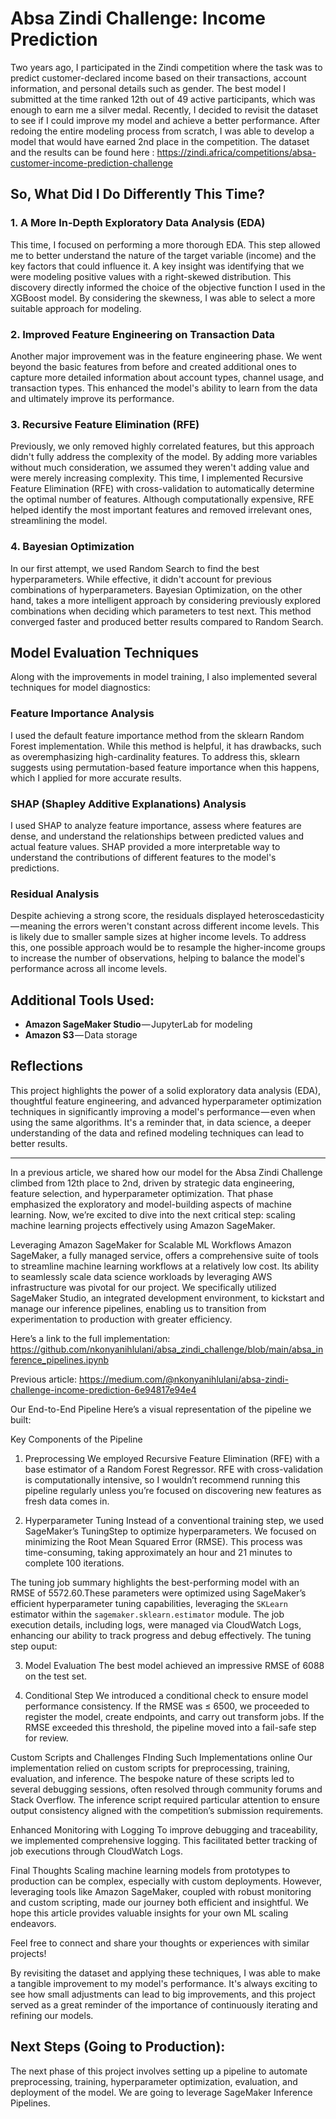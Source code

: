 # Absa Zindi Challenge: Income Prediction

Two years ago, I participated in the Zindi competition where the task was to predict customer-declared income based on their transactions, account information, and personal details such as gender. The best model I submitted at the time ranked 12th out of 49 active participants, which was enough to earn me a silver medal. Recently, I decided to revisit the dataset to see if I could improve my model and achieve a better performance. After redoing the entire modeling process from scratch, I was able to develop a model that would have earned 2nd place in the competition. 
The dataset and the results can be found here : https://zindi.africa/competitions/absa-customer-income-prediction-challenge

## So, What Did I Do Differently This Time?

### 1. A More In-Depth Exploratory Data Analysis (EDA)
This time, I focused on performing a more thorough EDA. This step allowed me to better understand the nature of the target variable (income) and the key factors that could influence it. A key insight was identifying that we were modeling positive values with a right-skewed distribution. This discovery directly informed the choice of the objective function I used in the XGBoost model. By considering the skewness, I was able to select a more suitable approach for modeling.

### 2. Improved Feature Engineering on Transaction Data
Another major improvement was in the feature engineering phase. We went beyond the basic features from before and created additional ones to capture more detailed information about account types, channel usage, and transaction types. This enhanced the model's ability to learn from the data and ultimately improve its performance.

### 3. Recursive Feature Elimination (RFE)
Previously, we only removed highly correlated features, but this approach didn't fully address the complexity of the model. By adding more variables without much consideration, we assumed they weren't adding value and were merely increasing complexity. This time, I implemented Recursive Feature Elimination (RFE) with cross-validation to automatically determine the optimal number of features. Although computationally expensive, RFE helped identify the most important features and removed irrelevant ones, streamlining the model.

### 4. Bayesian Optimization
In our first attempt, we used Random Search to find the best hyperparameters. While effective, it didn't account for previous combinations of hyperparameters. Bayesian Optimization, on the other hand, takes a more intelligent approach by considering previously explored combinations when deciding which parameters to test next. This method converged faster and produced better results compared to Random Search.

## Model Evaluation Techniques

Along with the improvements in model training, I also implemented several techniques for model diagnostics:

### Feature Importance Analysis
I used the default feature importance method from the sklearn Random Forest implementation. While this method is helpful, it has drawbacks, such as overemphasizing high-cardinality features. To address this, sklearn suggests using permutation-based feature importance when this happens, which I applied for more accurate results.

### SHAP (Shapley Additive Explanations) Analysis
I used SHAP to analyze feature importance, assess where features are dense, and understand the relationships between predicted values and actual feature values. SHAP provided a more interpretable way to understand the contributions of different features to the model's predictions.

### Residual Analysis
Despite achieving a strong score, the residuals displayed heteroscedasticity — meaning the errors weren't constant across different income levels. This is likely due to smaller sample sizes at higher income levels. To address this, one possible approach would be to resample the higher-income groups to increase the number of observations, helping to balance the model's performance across all income levels.

## Additional Tools Used:
- **Amazon SageMaker Studio** — JupyterLab for modeling
- **Amazon S3** — Data storage

## Reflections
This project highlights the power of a solid exploratory data analysis (EDA), thoughtful feature engineering, and advanced hyperparameter optimization techniques in significantly improving a model's performance — even when using the same algorithms. It's a reminder that, in data science, a deeper understanding of the data and refined modeling techniques can lead to better results.

--------

In a previous article, we shared how our model for the Absa Zindi Challenge climbed from 12th place to 2nd, driven by strategic data engineering, feature selection, and hyperparameter optimization. That phase emphasized the exploratory and model-building aspects of machine learning. Now, we’re excited to dive into the next critical step: scaling machine learning projects effectively using Amazon SageMaker.

Leveraging Amazon SageMaker for Scalable ML Workflows
Amazon SageMaker, a fully managed service, offers a comprehensive suite of tools to streamline machine learning workflows at a relatively low cost. Its ability to seamlessly scale data science workloads by leveraging AWS infrastructure was pivotal for our project. We specifically utilized SageMaker Studio, an integrated development environment, to kickstart and manage our inference pipelines, enabling us to transition from experimentation to production with greater efficiency.

Here’s a link to the full implementation:
https://github.com/nkonyanihlulani/absa_zindi_challenge/blob/main/absa_inference_pipelines.ipynb

Previous article:
https://medium.com/@nkonyanihlulani/absa-zindi-challenge-income-prediction-6e94817e94e4

Our End-to-End Pipeline
Here’s a visual representation of the pipeline we built:


Key Components of the Pipeline
1. Preprocessing
We employed Recursive Feature Elimination (RFE) with a base estimator of a Random Forest Regressor. RFE with cross-validation is computationally intensive, so I wouldn’t recommend running this pipeline regularly unless you’re focused on discovering new features as fresh data comes in.

2. Hyperparameter Tuning
Instead of a conventional training step, we used SageMaker’s TuningStep to optimize hyperparameters. We focused on minimizing the Root Mean Squared Error (RMSE). This process was time-consuming, taking approximately an hour and 21 minutes to complete 100 iterations.

The tuning job summary highlights the best-performing model with an RMSE of 5572.60.These parameters were optimized using SageMaker’s efficient hyperparameter tuning capabilities, leveraging the `SKLearn` estimator within the `sagemaker.sklearn.estimator` module. The job execution details, including logs, were managed via CloudWatch Logs, enhancing our ability to track progress and debug effectively. The tuning step ouput:


3. Model Evaluation
The best model achieved an impressive RMSE of 6088 on the test set.

4. Conditional Step
We introduced a conditional check to ensure model performance consistency. If the RMSE was ≤ 6500, we proceeded to register the model, create endpoints, and carry out transform jobs. If the RMSE exceeded this threshold, the pipeline moved into a fail-safe step for review.

Custom Scripts and Challenges FInding Such Implementations online
Our implementation relied on custom scripts for preprocessing, training, evaluation, and inference. The bespoke nature of these scripts led to several debugging sessions, often resolved through community forums and Stack Overflow. The inference script required particular attention to ensure output consistency aligned with the competition’s submission requirements.

Enhanced Monitoring with Logging
To improve debugging and traceability, we implemented comprehensive logging. This facilitated better tracking of job executions through CloudWatch Logs.

Final Thoughts
Scaling machine learning models from prototypes to production can be complex, especially with custom deployments. However, leveraging tools like Amazon SageMaker, coupled with robust monitoring and custom scripting, made our journey both efficient and insightful. We hope this article provides valuable insights for your own ML scaling endeavors.

Feel free to connect and share your thoughts or experiences with similar projects!

By revisiting the dataset and applying these techniques, I was able to make a tangible improvement to my model's performance. It's always exciting to see how small adjustments can lead to big improvements, and this project served as a great reminder of the importance of continuously iterating and refining our models.

## Next Steps (Going to Production):
The next phase of this project involves setting up a pipeline to automate preprocessing, training, hyperparameter optimization, evaluation, and deployment of the model. We are going to leverage SageMaker Inference Pipelines.
